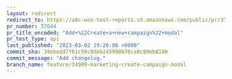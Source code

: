 ```yaml
---
layout: redirect
redirect_to: https://a8c-woo-test-reports.s3.amazonaws.com/public/pr/37044/api/index.html
pr_number: 37044
pr_title_encoded: "Add+%22Create+a+new+campaign%22+modal"
pr_test_type: api
last_published: "2023-03-02 19:26:06 +0000"
commit_sha: 34ebedd7f61c99c0deb245990b76ce0c99eb8189
commit_message: "Add changelog."
branch_name: feature/34909-marketing-create-campaign-modal
---
```

